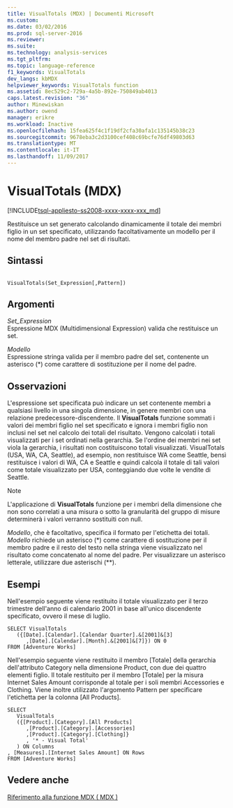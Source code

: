 ```yaml
---
title: VisualTotals (MDX) | Documenti Microsoft
ms.custom: 
ms.date: 03/02/2016
ms.prod: sql-server-2016
ms.reviewer: 
ms.suite: 
ms.technology: analysis-services
ms.tgt_pltfrm: 
ms.topic: language-reference
f1_keywords: VisualTotals
dev_langs: kbMDX
helpviewer_keywords: VisualTotals function
ms.assetid: 8ec529c2-729a-4a5b-892e-750849ab4013
caps.latest.revision: "36"
author: Minewiskan
ms.author: owend
manager: erikre
ms.workload: Inactive
ms.openlocfilehash: 15fea625f4c1f19df2cfa30afa1c135145b38c23
ms.sourcegitcommit: 9678eba3c2d3100cef408c69bcfe76df49803d63
ms.translationtype: MT
ms.contentlocale: it-IT
ms.lasthandoff: 11/09/2017
---
```

# <a name="visualtotals-mdx"></a>VisualTotals (MDX)
[!INCLUDE[tsql-appliesto-ss2008-xxxx-xxxx-xxx_md](../includes/tsql-appliesto-ss2008-xxxx-xxxx-xxx-md.md)]

  Restituisce un set generato calcolando dinamicamente il totale dei membri figlio in un set specificato, utilizzando facoltativamente un modello per il nome del membro padre nel set di risultati.  
  
## <a name="syntax"></a>Sintassi  
  
```  
  
VisualTotals(Set_Expression[,Pattern])  
```  
  
## <a name="arguments"></a>Argomenti  
 *Set_Expression*  
 Espressione MDX (Multidimensional Expression) valida che restituisce un set.  
  
 *Modello*  
 Espressione stringa valida per il membro padre del set, contenente un asterisco (*) come carattere di sostituzione per il nome del padre.  
  
## <a name="remarks"></a>Osservazioni  
 L'espressione set specificata può indicare un set contenente membri a qualsiasi livello in una singola dimensione, in genere membri con una relazione predecessore-discendente. Il **VisualTotals** funzione sommati i valori dei membri figlio nel set specificato e ignora i membri figlio non inclusi nel set nel calcolo dei totali del risultato. Vengono calcolati i totali visualizzati per i set ordinati nella gerarchia. Se l'ordine dei membri nei set viola la gerarchia, i risultati non costituiscono totali visualizzati. VisualTotals (USA, WA, CA, Seattle), ad esempio, non restituisce WA come Seattle, bensì restituisce i valori di WA, CA e Seattle e quindi calcola il totale di tali valori come totale visualizzato per USA, conteggiando due volte le vendite di Seattle.  
  
> [!NOTE]  
>  L'applicazione di **VisualTotals** funzione per i membri della dimensione che non sono correlati a una misura o sotto la granularità del gruppo di misure determinerà i valori verranno sostituiti con null.  
  
 *Modello*, che è facoltativo, specifica il formato per l'etichetta dei totali. *Modello* richiede un asterisco (*) come carattere di sostituzione per il membro padre e il resto del testo nella stringa viene visualizzato nel risultato come concatenato al nome del padre. Per visualizzare un asterisco letterale, utilizzare due asterischi (\*\*).  
  
## <a name="examples"></a>Esempi  
 Nell'esempio seguente viene restituito il totale visualizzato per il terzo trimestre dell'anno di calendario 2001 in base all'unico discendente specificato, ovvero il mese di luglio.  
  
```  
SELECT VisualTotals  
   ({[Date].[Calendar].[Calendar Quarter].&[2001]&[3]  
      ,[Date].[Calendar].[Month].&[2001]&[7]}) ON 0  
FROM [Adventure Works]  
```  
  
 Nell'esempio seguente viene restituito il membro [Totale] della gerarchia dell'attributo Category nella dimensione Product, con due dei quattro elementi figlio. Il totale restituito per il membro [Totale] per la misura Internet Sales Amount corrisponde al totale per i soli membri Accessories e Clothing. Viene inoltre utilizzato l'argomento Pattern per specificare l'etichetta per la colonna [All Products].  
  
```  
SELECT  
   VisualTotals  
   ({[Product].[Category].[All Products]  
      ,[Product].[Category].[Accessories]  
      ,[Product].[Category].[Clothing]}  
      , '* - Visual Total'  
   ) ON Columns  
, [Measures].[Internet Sales Amount] ON Rows  
FROM [Adventure Works]  
```  
  
## <a name="see-also"></a>Vedere anche  
 [Riferimento alla funzione MDX &#40; MDX &#41;](../mdx/mdx-function-reference-mdx.md)  
  
  
